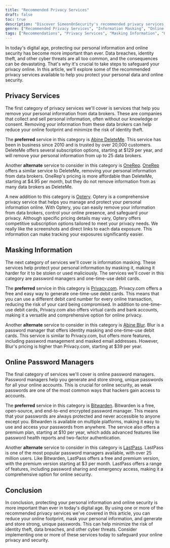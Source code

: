 ```yaml
---
title: "Recommended Privacy Services"
draft: false
toc: true
description: "Discover SimeonOnSecurity's recommended privacy services to protect your personal data and online security. Learn about services for removing personal information from data brokers, masking information, and managing passwords. Find trusted options for online privacy and reduce the risk of identity theft and data breaches."
genre: ["Recommended Privacy Services", "Information Masking", "Online Password Managers", "Data Broker Removal", "Abine DeleteMe", "OneRep", "Optery", "Abine Blur", "Privacy.com", "Bitwarden", "LastPass", "Online Security", "Identity Protection", "Data Protection"]
tags: ["Recommendations", "Privacy Services", "Masking Information", "Online Password Managers", "Data Brokers", "Abine DeleteMe", "OneRep", "Optery", "Abine Blur", "Privacy.com", "Bitwarden", "LastPass", "Online Security", "Identity Theft Protection", "Data Breaches", "Personal Data Protection", "Digital Security", "Cyber Threats", "Identity Protection", "Online Privacy", "Strong Passwords", "Data Privacy"]
---
```

In today's digital age, protecting our personal information and online security has become more important than ever. Data breaches, identity theft, and other cyber threats are all too common, and the consequences can be devastating. That's why it's crucial to take steps to safeguard your privacy online. In this article, we'll explore some of the recommended privacy services available to help you protect your personal data and online security.

## Privacy Services

The first category of privacy services we'll cover is services that help you remove your personal information from data brokers. These are companies that collect and sell personal information, often without our knowledge or consent. Removing your information from these data brokers can help reduce your online footprint and minimize the risk of identity theft.

The **preferred** service in this category is [Abine DeleteMe](https://joindeleteme.com/refer?coupon=RFR-40867-7DWHR4). This service has been in business since 2010 and is trusted by over 20,000 customers. DeleteMe offers several subscription options, starting at $129 per year, and will remove your personal information from up to 25 data brokers.

Another **alternate** service to consider in this category is [OneRep](https://onerep.com). [OneRep](https://simeononsecurity.ch/articles/onerep-data-removal-privacy-service/) offers a similar service to DeleteMe, removing your personal information from data brokers. OneRep's pricing is more affordable than DeleteMe, starting at $4.95 per month, but they do not remove information from as many data brokers as DeleteMe.

A new addition to this category is [Optery](https://app.optery.com/). Optery is a comprehensive privacy service that helps you manage and protect your personal information online. With Optery, you can easily remove your information from data brokers, control your online presence, and safeguard your privacy. Although specific pricing details may vary, Optery offers competitive subscription options tailored to meet your privacy needs. We really like the screenshots and direct links to each data exposure. This information can make tracking your exposures significantly easier.

## Masking Information

The next category of services we'll cover is information masking. These services help protect your personal information by masking it, making it harder for it to be stolen or used maliciously. The services we'll cover in this category are password managers and one-time-use debit cards.

The **preferred** service in this category is [Privacy.com](https://privacy.com/join/SU86Y). Privacy.com offers a free and easy way to generate one-time-use debit cards. This means that you can use a different debit card number for every online transaction, reducing the risk of your card being compromised. In addition to one-time-use debit cards, Privacy.com also offers virtual cards and bank accounts, making it a versatile and comprehensive option for online privacy.

Another **alternate** service to consider in this category is [Abine Blur](https://dnt.abine.com/#/ref_register/pC8ZbvQtt). Blur is a password manager that offers identity masking and one-time-use debit cards. This service is similar to Privacy.com, but offers more features, including password management and masked email addresses. However, Blur's pricing is higher than Privacy.com, starting at $39 per year.

## Online Password Managers

The final category of services we'll cover is online password managers. Password managers help you generate and store strong, unique passwords for all your online accounts. This is crucial for online security, as weak passwords are one of the most common ways that hackers gain access to accounts.

The **preferred** service in this category is [Bitwarden](https://bitwarden.com). Bitwarden is a free, open-source, and end-to-end encrypted password manager. This means that your passwords are always protected and never accessible to anyone except you. Bitwarden is available on multiple platforms, making it easy to use and access your passwords from anywhere. The service also offers a premium plan, starting at $10 per year, which adds advanced features like password health reports and two-factor authentication.

Another **alternate** service to consider in this category is [LastPass](https://www.lastpass.com/). LastPass is one of the most popular password managers available, with over 25 million users. Like Bitwarden, LastPass offers a free and premium version, with the premium version starting at $3 per month. LastPass offers a range of features, including password sharing and emergency access, making it a comprehensive option for online security.

## Conclusion

In conclusion, protecting your personal information and online security is more important than ever in today's digital age. By using one or more of the recommended privacy services we've covered in this article, you can reduce your online footprint, mask your personal information, and generate and store strong, unique passwords. This can help minimize the risk of identity theft, data breaches, and other cyber threats. Consider implementing one or more of these services today to safeguard your online privacy and security.

